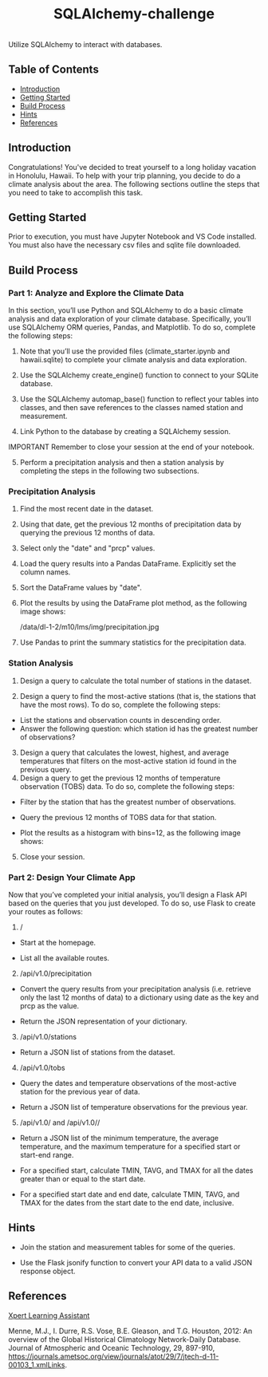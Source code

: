<h1 align="center"> SQLAlchemy-challenge </h1> <br>
Utilize SQLAlchemy to interact with databases.

## Table of Contents

- [Introduction](#introduction)
- [Getting Started](#getting-started)
- [Build Process](#build-process)
- [Hints](#hints)
- [References](#references)


## Introduction

Congratulations! You've decided to treat yourself to a long holiday vacation in Honolulu, Hawaii. To help with your trip planning, you decide to do a climate analysis about the area. The following sections outline the steps that you need to take to accomplish this task.


## Getting Started

Prior to execution, you must have Jupyter Notebook and VS Code installed. You must also have the necessary csv files and sqlite file downloaded.


## Build Process

### Part 1: Analyze and Explore the Climate Data
In this section, you’ll use Python and SQLAlchemy to do a basic climate analysis and data exploration of your climate database. Specifically, you’ll use SQLAlchemy ORM queries, Pandas, and Matplotlib. To do so, complete the following steps:

1) Note that you’ll use the provided files (climate_starter.ipynb and hawaii.sqlite) to complete your climate analysis and data exploration.

2) Use the SQLAlchemy create_engine() function to connect to your SQLite database.

3) Use the SQLAlchemy automap_base() function to reflect your tables into classes, and then save references to the classes named station and measurement.

4) Link Python to the database by creating a SQLAlchemy session.

IMPORTANT
Remember to close your session at the end of your notebook.

5) Perform a precipitation analysis and then a station analysis by completing the steps in the following two subsections.

### Precipitation Analysis
1) Find the most recent date in the dataset.

2) Using that date, get the previous 12 months of precipitation data by querying the previous 12 months of data.
3) Select only the "date" and "prcp" values.

4) Load the query results into a Pandas DataFrame. Explicitly set the column names.

5) Sort the DataFrame values by "date".

6) Plot the results by using the DataFrame plot method, as the following image shows:

    /data/dl-1-2/m10/lms/img/precipitation.jpg
    
7) Use Pandas to print the summary statistics for the precipitation data.

### Station Analysis
1) Design a query to calculate the total number of stations in the dataset.

2) Design a query to find the most-active stations (that is, the stations that have the most rows). To do so, complete the following steps:

- List the stations and observation counts in descending order.
- Answer the following question: which station id has the greatest number of observations?

3) Design a query that calculates the lowest, highest, and average temperatures that filters on the most-active station id found in the previous query.
4) Design a query to get the previous 12 months of temperature observation (TOBS) data. To do so, complete the following steps:

- Filter by the station that has the greatest number of observations.

- Query the previous 12 months of TOBS data for that station.

- Plot the results as a histogram with bins=12, as the following image shows:

5) Close your session.

### Part 2: Design Your Climate App
Now that you’ve completed your initial analysis, you’ll design a Flask API based on the queries that you just developed. To do so, use Flask to create your routes as follows:

1) /

- Start at the homepage.

- List all the available routes.

2) /api/v1.0/precipitation

- Convert the query results from your precipitation analysis (i.e. retrieve only the last 12 months of data) to a dictionary using date as the key and prcp as the value.

- Return the JSON representation of your dictionary.

3) /api/v1.0/stations

- Return a JSON list of stations from the dataset.

4) /api/v1.0/tobs

- Query the dates and temperature observations of the most-active station for the previous year of data.

- Return a JSON list of temperature observations for the previous year.

5) /api/v1.0/<start> and /api/v1.0/<start>/<end>

- Return a JSON list of the minimum temperature, the average temperature, and the maximum temperature for a specified start or start-end range.

- For a specified start, calculate TMIN, TAVG, and TMAX for all the dates greater than or equal to the start date.

- For a specified start date and end date, calculate TMIN, TAVG, and TMAX for the dates from the start date to the end date, inclusive.


## Hints
- Join the station and measurement tables for some of the queries.

- Use the Flask jsonify function to convert your API data to a valid JSON response object.


## References
[Xpert Learning Assistant](https://bootcampspot.instructure.com/courses/5057/external_tools/313)

Menne, M.J., I. Durre, R.S. Vose, B.E. Gleason, and T.G. Houston, 2012: An overview of the Global Historical Climatology Network-Daily Database. Journal of Atmospheric and Oceanic Technology, 29, 897-910, https://journals.ametsoc.org/view/journals/atot/29/7/jtech-d-11-00103_1.xmlLinks.
